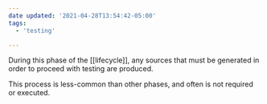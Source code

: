 ```yaml
---
date updated: '2021-04-28T13:54:42-05:00'
tags:
  - 'testing'

---
```


During this phase of the [[lifecycle]], any sources that must be generated in order to proceed with testing are produced.

This process is less-common than other phases, and often is not required or executed.